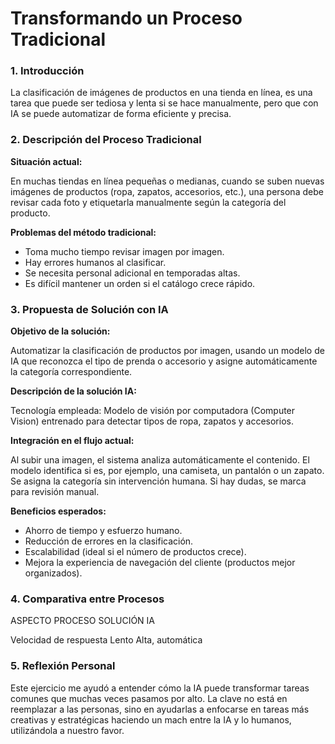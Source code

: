 
# Transformando un Proceso Tradicional

### **1. Introducción**

La clasificación de imágenes de productos en una tienda en línea, es una tarea que puede ser tediosa y lenta si se hace manualmente, pero que con IA se puede automatizar de forma eficiente y precisa.



### **2. Descripción del Proceso Tradicional**

**Situación actual:**

En muchas tiendas en línea pequeñas o medianas, cuando se suben nuevas imágenes de productos (ropa, zapatos, accesorios, etc.), una persona debe revisar cada foto y etiquetarla manualmente según la categoría del producto.

**Problemas del método tradicional:**

- Toma mucho tiempo revisar imagen por imagen.
- Hay errores humanos al clasificar.
- Se necesita personal adicional en temporadas altas.
- Es difícil mantener un orden si el catálogo crece rápido.
  


### **3. Propuesta de Solución con IA**

**Objetivo de la solución:**

Automatizar la clasificación de productos por imagen, usando un modelo de IA que reconozca el tipo de prenda o accesorio y asigne automáticamente la categoría correspondiente.


**Descripción de la solución IA:**

Tecnología empleada: 
Modelo de visión por computadora (Computer Vision) entrenado para detectar tipos de ropa, zapatos y accesorios.

**Integración en el flujo actual:**

Al subir una imagen, el sistema analiza automáticamente el contenido.
El modelo identifica si es, por ejemplo, una camiseta, un pantalón o un zapato.
Se asigna la categoría sin intervención humana.
Si hay dudas, se marca para revisión manual.

**Beneficios esperados:**

- Ahorro de tiempo y esfuerzo humano.
- Reducción de errores en la clasificación.
- Escalabilidad (ideal si el número de productos crece).
- Mejora la experiencia de navegación del cliente (productos mejor organizados).
  


### **4. Comparativa entre Procesos**

ASPECTO                              PROCESO              SOLUCIÓN IA

Velocidad de respuesta               Lento                Alta, automática








### **5. Reflexión Personal**

Este ejercicio me ayudó a entender cómo la IA puede transformar tareas comunes que muchas veces pasamos por alto. La clave no está en reemplazar a las personas, sino en ayudarlas a enfocarse en tareas más creativas y estratégicas haciendo un mach entre la IA y lo humanos, utilizándola a nuestro favor.
